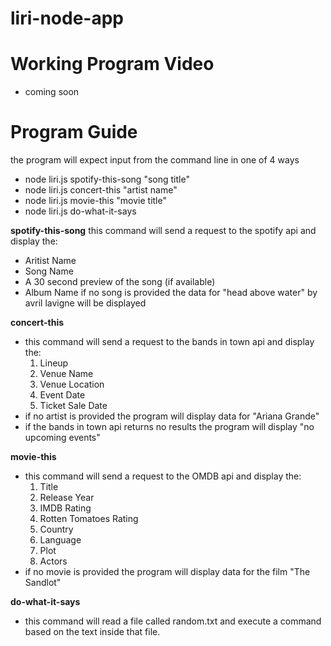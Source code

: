 # liri-node-app

# Working Program Video
* coming soon

# Program Guide
the program will expect input from the command line in one of 4 ways
* node liri.js spotify-this-song "song title"
* node liri.js concert-this "artist name"
* node liri.js movie-this "movie title"
* node liri.js do-what-it-says


**spotify-this-song**
this command will send a request to the spotify api and display the:
* Aritist Name
* Song Name
* A 30 second preview of the song (if available)
* Album Name
if no song is provided the data for "head above water" by avril lavigne will be displayed

**concert-this**
* this command will send a request to the bands in town api and display the:
    1. Lineup
    2. Venue Name
    3. Venue Location
    4. Event Date
    5. Ticket Sale Date
* if no artist is provided the program will display data for "Ariana Grande"
* if the bands in town api returns no results the program will display "no upcoming events"

**movie-this**
* this command will send a request to the OMDB api and display the:
    1. Title
    2. Release Year
    3. IMDB Rating
    4. Rotten Tomatoes Rating
    5. Country
    6. Language
    7. Plot
    8. Actors
* if no movie is provided the program will display data for the film "The Sandlot"



**do-what-it-says**
* this command will read a file called random.txt and execute a command based on the text inside that file.